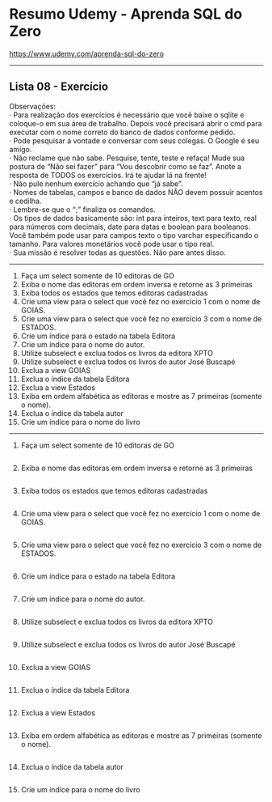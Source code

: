 # Resumo Udemy - Aprenda SQL do Zero

https://www.udemy.com/aprenda-sql-do-zero

---

## Lista 08 - Exercício

Observações:  
· Para realização dos exercícios é necessário que você baixe o sqlite e coloque-o em sua área de trabalho. Depois você precisará abrir o cmd para executar com o nome correto do banco de dados conforme pedido.  
· Pode pesquisar a vontade e conversar com seus colegas. O Google é seu amigo.  
· Não reclame que não sabe. Pesquise, tente, teste e refaça! Mude sua postura de “Não sei fazer” para “Vou descobrir como se faz”. Anote a resposta de TODOS os exercícios. Irá te ajudar lá na frente!  
· Não pule nenhum exercício achando que “já sabe”.  
· Nomes de tabelas, campos e banco de dados NÃO devem possuir acentos e cedilha.  
· Lembre-se que o “;” finaliza os comandos.  
· Os tipos de dados basicamente são: int para inteiros, text para texto, real para números com decimais, date para datas e boolean para booleanos. Você também pode usar para campos texto o tipo varchar especificando o tamanho. Para valores monetários você pode usar o tipo real.  
· Sua missão é resolver todas as questões. Não pare antes disso.  

---

1) Faça um select somente de 10 editoras de GO  
2) Exiba o nome das editoras em ordem inversa e retorne as 3 primeiras  
3) Exiba todos os estados que temos editoras cadastradas  
4) Crie uma view para o select que você fez no exercício 1 com o nome de GOIAS.  
5) Crie uma view para o select que você fez no exercício 3 com o nome de ESTADOS.  
6) Crie um índice para o estado na tabela Editora  
7) Crie um índice para o nome do autor.  
8) Utilize subselect e exclua todos os livros da editora XPTO  
9) Utilize subselect e exclua todos os livros do autor José Buscapé  
10) Exclua a view GOIAS  
11) Exclua o índice da tabela Editora  
12) Exclua a view Estados  
13) Exiba em ordem alfabética as editoras e mostre as 7 primeiras (somente o nome).  
14) Exclua o índice da tabela autor  
15) Crie um índice para o nome do livro  

--- 

1) Faça um select somente de 10 editoras de GO  

```sql

```

2) Exiba o nome das editoras em ordem inversa e retorne as 3 primeiras  

```sql

```

3) Exiba todos os estados que temos editoras cadastradas  

```sql

```

4) Crie uma view para o select que você fez no exercício 1 com o nome de GOIAS.  

```sql

```

5) Crie uma view para o select que você fez no exercício 3 com o nome de ESTADOS.  

```sql

```

6) Crie um índice para o estado na tabela Editora  

```sql

```

7) Crie um índice para o nome do autor.  

```sql

```

8) Utilize subselect e exclua todos os livros da editora XPTO  

```sql

```

9) Utilize subselect e exclua todos os livros do autor José Buscapé  

```sql

```

10) Exclua a view GOIAS  

```sql

```

11) Exclua o índice da tabela Editora  

```sql

```

12) Exclua a view Estados  

```sql

```

13) Exiba em ordem alfabética as editoras e mostre as 7 primeiras (somente o nome).  

```sql

```

14) Exclua o índice da tabela autor  

```sql

```

15) Crie um índice para o nome do livro  


```sql

```
